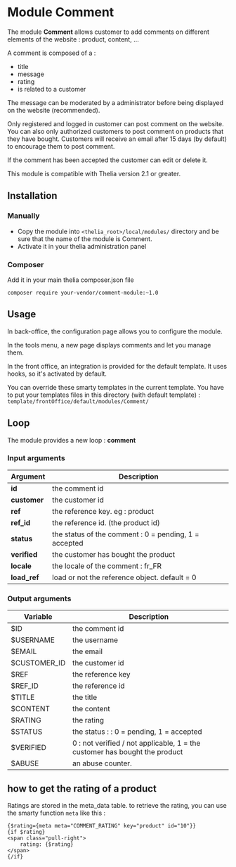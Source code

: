 # Module Comment

The module **Comment** allows customer to add comments on different elements of the website : product, content, ...

A comment is composed of a :
  
- title 
- message
- rating
- is related to a customer

The message can be moderated by a administrator before being displayed on the website (recommended). 

Only registered and logged in customer can post comment on the website. You can also only authorized customers to post
comment on products that they have bought. Customers will receive an email after 15 days (by default) to encourage them
to post comment.   

If the comment has been accepted the customer can edit or delete it.

This module is compatible with Thelia version 2.1 or greater. 

## Installation

### Manually

* Copy the module into ```<thelia_root>/local/modules/``` directory and be sure that the name of the module is Comment.
* Activate it in your thelia administration panel

### Composer

Add it in your main thelia composer.json file

```
composer require your-vendor/comment-module:~1.0
```

## Usage

In back-office, the configuration page allows you to configure the module.

In the tools menu, a new page displays comments and let you manage them.

In the front office, an integration is provided for the default template. It uses hooks, so it's activated by default.

You can override these smarty templates in the current template. You have to put your templates files in this directory
 (with default template) : `template/frontOffice/default/modules/Comment/`

## Loop

The module provides a new loop : **comment**

### Input arguments

|Argument |Description |
|---      |--- |
|**id**       | the comment id                                        |   
|**customer** | the customer id                                       |          
|**ref**      | the reference key. eg : product                       |                      
|**ref_id**   | the reference id. (the product id)                    |                           
|**status**   | the status of the comment : 0 = pending, 1 = accepted |                                             
|**verified** | the customer has bought the product                   |                               
|**locale**   | the locale of the comment : fr_FR                     |                          
|**load_ref** | load or not the reference object. default = 0         |                                        

### Output arguments

|Variable   |Description |
|---        |--- |
|$ID          | the comment id                                                             |                                                                       
|$USERNAME    | the username                                                               |                                                                           
|$EMAIL       | the email                                                                  |                                                                    
|$CUSTOMER_ID | the customer id                                                            |                                                                                
|$REF         | the reference key                                                          |                                                                          
|$REF_ID      | the reference id                                                           |                                                                            
|$TITLE       | the title                                                                  |                                                                    
|$CONTENT     | the content                                                                |                                                                         
|$RATING      | the rating                                                                 |                                                                      
|$STATUS      | the status :  : 0 = pending, 1 = accepted                                  |                                                                                                      
|$VERIFIED    | 0 : not verified / not applicable, 1 = the customer has bought the product |                                                                                                                                        
|$ABUSE       | an abuse counter.                                                          |                                                                             

## how to get the rating of a product

Ratings are stored in the meta_data table. to retrieve the rating, you can use the smarty function `meta` like this :

```smarty
{$rating={meta meta="COMMENT_RATING" key="product" id="10"}}
{if $rating}
<span class="pull-right">
    rating: {$rating}
</span>
{/if}
```


